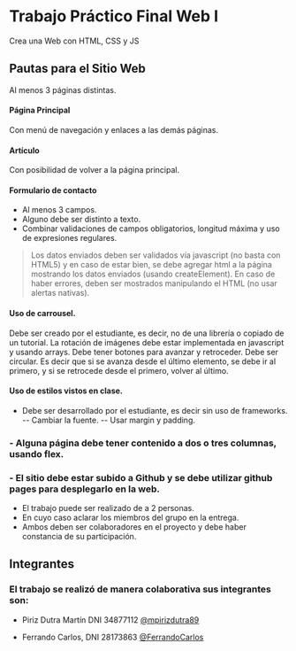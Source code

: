 
# Trabajo Práctico Final Web I

Crea una Web con HTML, CSS y JS 


## Pautas para el Sitio Web

Al menos 3 páginas distintas.

#### Página Principal
Con menú de navegación y enlaces a las demás páginas.

#### Artículo 
Con posibilidad de volver a la página principal.
#### Formulario de contacto
- Al menos 3 campos. 
- Alguno debe ser distinto a texto. 
- Combinar validaciones de campos obligatorios, longitud máxima y uso de expresiones regulares.

> Los datos enviados deben ser validados vía javascript (no basta con HTML5) y en caso de estar bien, se debe agregar html a la página mostrando los datos enviados (usando createElement).
> En caso de haber errores, deben ser mostrados manipulando el HTML (no usar alertas nativas).
#### Uso de carrousel.

Debe ser creado por el estudiante, es decir, no de una librería o copiado de un tutorial. La rotación de imágenes debe estar implementada en javascript y usando arrays. Debe tener botones para avanzar y retroceder. Debe ser circular. Es decir que si se avanza desde el último elemento, se debe ir al primero, y si se retrocede desde el primero, volver al último.
#### Uso de estilos vistos en clase.
- Debe ser desarrollado por el estudiante, es decir sin uso de frameworks.
-- Cambiar la fuente.
-- Usar margin y padding.
### - Alguna página debe tener contenido a dos o tres columnas, usando flex.
### - El sitio debe estar subido a Github y se debe utilizar github pages para desplegarlo en la web.

- El trabajo puede ser realizado de a 2 personas.
- En cuyo caso aclarar los miembros del grupo en la entrega. 
- Ambos deben ser colaboradores en el proyecto y debe haber constancia de su participación.

## Integrantes
### El trabajo se realizó de manera colaborativa sus integrantes son:

- Piriz Dutra Martín DNI 34877112 [@mpirizdutra89](https://www.github.com/mpirizdutra89)

- Ferrando Carlos, DNI 28173863 [@FerrandoCarlos](https://www.github.com/FerrandoCarlos)
